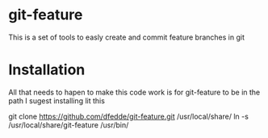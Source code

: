 git-feature
===========
This is a set of tools to easly create and commit feature branches in git

Installation
============
All that needs to hapen to make this code work is for git-feature to be in the path
I sugest installing lit this

  git clone https://github.com/dfedde/git-feature.git /usr/local/share/
  ln -s /usr/local/share/git-feature /usr/bin/
